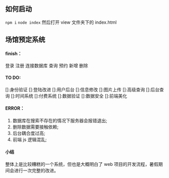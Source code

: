 ## 如何启动

<code>npm i</code>
<code>node index</code>
然后打开 view 文件夹下的 index.html

## 场馆预定系统

#### finish：

登录
注册
连接数据库
查询
预约
新增
删除

#### TO DO:

[]:身份验证
[]:登陆改进
[]:用户后台
[]:信息修改
[]:图片上传
[]:高级查询
[]:后台查询
[]:时间系统
[]:付费系统
[]:数据验证
[]:数据安全
[]:前端美化

#### ERROR：

1. 数据库在搜索不存在的情况下服务器会报错退出;
2. 删除数据需要接触依赖;
3. 后台耦合度过高;
4. 前端 js 逻辑混乱;

#### 小结

整体上是比较糟糕的一个系统，但也是大概明白了 web 项目的开发流程，暑假期间会进行一次完整的改进。
